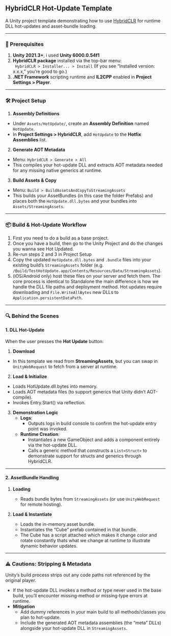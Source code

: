 ## HybridCLR Hot-Update Template

A Unity project template demonstrating how to use [HybridCLR](https://github.com/focus-creative-games/HybridCLR) for runtime DLL hot-updates and asset-bundle loading.

---

### 🚀 Prerequisites

1. **Unity 2021.3+**, i used **Unity 6000.0.54f1**
2. **HybridCLR package** installed via the top-bar menu:  
` HybridCLR > Installer... > Install` 
(If you see “Installed version: x.x.x,” you’re good to go.)  
3. **.NET Framework** scripting runtime and **IL2CPP** enabled in **Project Settings > Player**.

---

### 🛠️ Project Setup

1. **Assembly Definitions**  
- Under `Assets/HotUpdate/`, create an **Assembly Definition** named `HotUpdate`.  
- In **Project Settings > HybridCLR**, add `HotUpdate` to the **Hotfix Assemblies** list.

2. **Generate AOT Metadata**  
- Menu: `HybridCLR > Generate > All`  
- This compiles your hot-update DLL and extracts AOT metadata needed for any missing native generics at runtime.

3. **Build Assets & Copy**  
- Menu: `Build > BuildAssetsAndCopyToStreamingAssets`  
- This builds your AssetBundles (in this case the folder Prefabs) and places both the `HotUpdate.dll.bytes` and your bundles into `Assets/StreamingAssets`.

---

### 📦 Build & Hot-Update Workflow

1. First you need to do a build as a base project.
2. Once you have a build, then go to the Unity Project and do the changes you wanna see Hot Updated.
3. Re-run steps 2 and 3 in Project Setup
4. Copy the updated `HotUpdate.dll.bytes` and `.bundle` files into your existing build’s `StreamingAssets` folder (e.g. `/Build/TestHotUpdate.app/Contents/Resources/Data/StreamingAssets`).  
5. (iOS/Android only) host these files on your server and fetch them. The core process is identical to Standalone the main difference is how we handle the DLL file paths and deployment method. Hot updates require downloading and `File.WriteAllBytes` new DLLs to `Application.persistentDataPath`.

---

### 🔍 Behind the Scenes

#### 1. DLL Hot-Update

When the user presses the **Hot Update** button:

1. **Download**  
- In this template we read from **StreamingAssets**, but you can swap in `UnityWebRequest` to fetch from a server at runtime.

2. **Load & Initialize**  
- Loads HotUpdate.dll.bytes into memory.
- Loads AOT metadata files (to support generics that Unity didn’t AOT-compile).
- Invokes Entry.Start() via reflection.

3. **Demonstration Logic**  
   - **Logs**:  
     - Outputs logs in build console to confirm the hot-update entry point was invoked.  
   - **Runtime Creation**:  
     - Instantiates a new GameObject and adds a component entirely via the hot-update DLL.  
     - Calls a generic method that constructs a `List<Struct>` to demonstrate support for structs and generics through HybridCLR.  

---

#### 2. AssetBundle Handling

1. **Loading**  
   - Reads bundle bytes from `StreamingAssets` (or use `UnityWebRequest` for remote hosting).  

2. **Load & Instantiate**  
   - Loads the in-memory asset bundle.  
   - Instantiates the “Cube” prefab contained in that bundle.
   - The Cube has a script attached which makes it change color and rotate constantly thats what we change at runtime to illustrate dynamic behavior updates.

---

### ⚠️ Cautions: Stripping & Metadata

Unity’s build process strips out any code paths not referenced by the original player.  
- If the hot-update DLL invokes a method or type never used in the base build, you’ll encounter missing‐method or missing‐type errors at runtime.  
- **Mitigation**  
  - Add dummy references in your main build to all methods/classes you plan to hot-update.  
  - Include the generated AOT metadata assemblies (the “meta” DLLs) alongside your hot-update DLL in `StreamingAssets`.  

